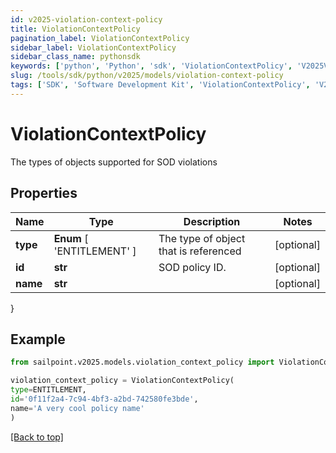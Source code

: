 ```yaml
---
id: v2025-violation-context-policy
title: ViolationContextPolicy
pagination_label: ViolationContextPolicy
sidebar_label: ViolationContextPolicy
sidebar_class_name: pythonsdk
keywords: ['python', 'Python', 'sdk', 'ViolationContextPolicy', 'V2025ViolationContextPolicy'] 
slug: /tools/sdk/python/v2025/models/violation-context-policy
tags: ['SDK', 'Software Development Kit', 'ViolationContextPolicy', 'V2025ViolationContextPolicy']
---
```


# ViolationContextPolicy

The types of objects supported for SOD violations

## Properties

Name | Type | Description | Notes
------------ | ------------- | ------------- | -------------
**type** |  **Enum** [  'ENTITLEMENT' ] | The type of object that is referenced | [optional] 
**id** | **str** | SOD policy ID. | [optional] 
**name** | **str** |  | [optional] 
}

## Example

```python
from sailpoint.v2025.models.violation_context_policy import ViolationContextPolicy

violation_context_policy = ViolationContextPolicy(
type=ENTITLEMENT,
id='0f11f2a4-7c94-4bf3-a2bd-742580fe3bde',
name='A very cool policy name'
)

```
[[Back to top]](#) 

